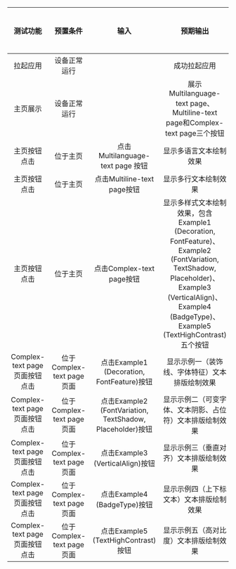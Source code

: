 |          测试功能           | 预置条件         |              输入              |                                                                                       预期输出                                                                                        | 是否自动 | 测试结果 |
|:-----------------------:|:------------:|:----------------------------:|:---------------------------------------------------------------------------------------------------------------------------------------------------------------------------------:|:----:|:----:|
|          拉起应用           |    设备正常运行      |                              |                                                                                      成功拉起应用                                                                                       |  是   | Pass |
|          主页展示           |    设备正常运行      |                              |                                                        展示Multilanguage-text page、Multiline-text page和Complex-text page三个按钮                                                        |  是   | Pass |
|         主页按钮点击          |  位于主页        | 点击Multilanguage-text page 按钮 |                                                                                    显示多语言文本绘制效果                                                                                    |  是   | Pass |
|         主页按钮点击          | 位于主页 |   点击Multiline-text page按钮    |                                                                                    显示多行文本绘制效果                                                                                     |  是   | Pass |
|         主页按钮点击          | 位于主页 |    点击Complex-text page按钮     | 显示多样式文本绘制效果，包含Example1 (Decoration, FontFeature)、 Example2 (FontVariation, TextShadow, Placeholder)、Example3 (VerticalAlign)、Example4 (BadgeType)、Example5 (TextHighContrast)五个按钮 |  是   | Pass |
| Complex-text page页面按钮点击 | 位于Complex-text page页面 |    点击Example1 (Decoration, FontFeature)按钮     |                                                                              显示示例一（装饰线、字体特征）文本排版绘制效果                                                                              |  是   | Pass |
| Complex-text page页面按钮点击 | 位于Complex-text page页面 |    点击Example2 (FontVariation, TextShadow, Placeholder)按钮     |                                                                           显示示例二（可变字体、文本阴影、占位符）文本排版绘制效果                                                                            |  是   | Pass |
| Complex-text page页面按钮点击 | 位于Complex-text page页面 |    点击Example3 (VerticalAlign)按钮     |                                                                                显示示例三（垂直对齐）文本排版绘制效果                                                                                |  是   | Pass |
| Complex-text page页面按钮点击 | 位于Complex-text page页面 |    点击Example4 (BadgeType)按钮     |                                                                               显示示例四（上下标文本）文本排版绘制效果                                                                                |  是   | Pass |
| Complex-text page页面按钮点击 | 位于Complex-text page页面 |    点击Example5 (TextHighContrast)按钮     |                                                                                显示示例五（高对比度）文本排版绘制效果                                                                                |  是   | Pass |
